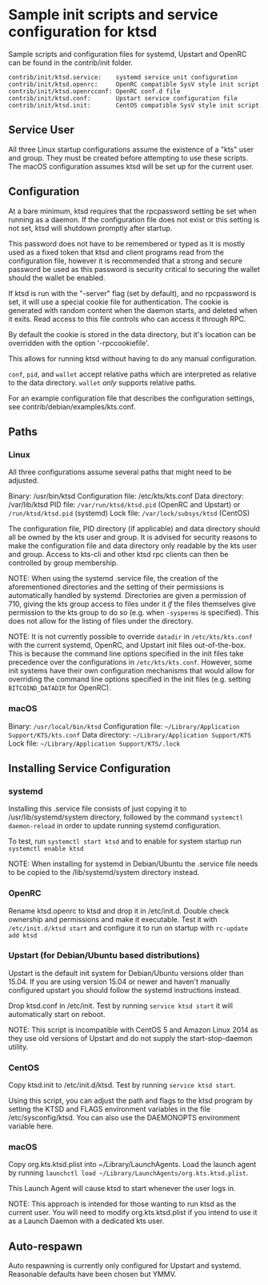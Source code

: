 Sample init scripts and service configuration for ktsd
==========================================================

Sample scripts and configuration files for systemd, Upstart and OpenRC
can be found in the contrib/init folder.

    contrib/init/ktsd.service:    systemd service unit configuration
    contrib/init/ktsd.openrc:     OpenRC compatible SysV style init script
    contrib/init/ktsd.openrcconf: OpenRC conf.d file
    contrib/init/ktsd.conf:       Upstart service configuration file
    contrib/init/ktsd.init:       CentOS compatible SysV style init script

Service User
---------------------------------

All three Linux startup configurations assume the existence of a "kts" user
and group.  They must be created before attempting to use these scripts.
The macOS configuration assumes ktsd will be set up for the current user.

Configuration
---------------------------------

At a bare minimum, ktsd requires that the rpcpassword setting be set
when running as a daemon.  If the configuration file does not exist or this
setting is not set, ktsd will shutdown promptly after startup.

This password does not have to be remembered or typed as it is mostly used
as a fixed token that ktsd and client programs read from the configuration
file, however it is recommended that a strong and secure password be used
as this password is security critical to securing the wallet should the
wallet be enabled.

If ktsd is run with the "-server" flag (set by default), and no rpcpassword is set,
it will use a special cookie file for authentication. The cookie is generated with random
content when the daemon starts, and deleted when it exits. Read access to this file
controls who can access it through RPC.

By default the cookie is stored in the data directory, but it's location can be overridden
with the option '-rpccookiefile'.

This allows for running ktsd without having to do any manual configuration.

`conf`, `pid`, and `wallet` accept relative paths which are interpreted as
relative to the data directory. `wallet` *only* supports relative paths.

For an example configuration file that describes the configuration settings,
see contrib/debian/examples/kts.conf.

Paths
---------------------------------

### Linux

All three configurations assume several paths that might need to be adjusted.

Binary:              /usr/bin/ktsd
Configuration file:  /etc/kts/kts.conf
Data directory:      /var/lib/ktsd
PID file:            `/var/run/ktsd/ktsd.pid` (OpenRC and Upstart) or `/run/ktsd/ktsd.pid` (systemd)
Lock file:           `/var/lock/subsys/ktsd` (CentOS)

The configuration file, PID directory (if applicable) and data directory
should all be owned by the kts user and group.  It is advised for security
reasons to make the configuration file and data directory only readable by the
kts user and group.  Access to kts-cli and other ktsd rpc clients
can then be controlled by group membership.

NOTE: When using the systemd .service file, the creation of the aforementioned
directories and the setting of their permissions is automatically handled by
systemd. Directories are given a permission of 710, giving the kts group
access to files under it _if_ the files themselves give permission to the
kts group to do so (e.g. when `-sysperms` is specified). This does not allow
for the listing of files under the directory.

NOTE: It is not currently possible to override `datadir` in
`/etc/kts/kts.conf` with the current systemd, OpenRC, and Upstart init
files out-of-the-box. This is because the command line options specified in the
init files take precedence over the configurations in
`/etc/kts/kts.conf`. However, some init systems have their own
configuration mechanisms that would allow for overriding the command line
options specified in the init files (e.g. setting `BITCOIND_DATADIR` for
OpenRC).

### macOS

Binary:              `/usr/local/bin/ktsd`
Configuration file:  `~/Library/Application Support/KTS/kts.conf`
Data directory:      `~/Library/Application Support/KTS`
Lock file:           `~/Library/Application Support/KTS/.lock`

Installing Service Configuration
-----------------------------------

### systemd

Installing this .service file consists of just copying it to
/usr/lib/systemd/system directory, followed by the command
`systemctl daemon-reload` in order to update running systemd configuration.

To test, run `systemctl start ktsd` and to enable for system startup run
`systemctl enable ktsd`

NOTE: When installing for systemd in Debian/Ubuntu the .service file needs to be copied to the /lib/systemd/system directory instead.

### OpenRC

Rename ktsd.openrc to ktsd and drop it in /etc/init.d.  Double
check ownership and permissions and make it executable.  Test it with
`/etc/init.d/ktsd start` and configure it to run on startup with
`rc-update add ktsd`

### Upstart (for Debian/Ubuntu based distributions)

Upstart is the default init system for Debian/Ubuntu versions older than 15.04. If you are using version 15.04 or newer and haven't manually configured upstart you should follow the systemd instructions instead.

Drop ktsd.conf in /etc/init.  Test by running `service ktsd start`
it will automatically start on reboot.

NOTE: This script is incompatible with CentOS 5 and Amazon Linux 2014 as they
use old versions of Upstart and do not supply the start-stop-daemon utility.

### CentOS

Copy ktsd.init to /etc/init.d/ktsd. Test by running `service ktsd start`.

Using this script, you can adjust the path and flags to the ktsd program by
setting the KTSD and FLAGS environment variables in the file
/etc/sysconfig/ktsd. You can also use the DAEMONOPTS environment variable here.

### macOS

Copy org.kts.ktsd.plist into ~/Library/LaunchAgents. Load the launch agent by
running `launchctl load ~/Library/LaunchAgents/org.kts.ktsd.plist`.

This Launch Agent will cause ktsd to start whenever the user logs in.

NOTE: This approach is intended for those wanting to run ktsd as the current user.
You will need to modify org.kts.ktsd.plist if you intend to use it as a
Launch Daemon with a dedicated kts user.

Auto-respawn
-----------------------------------

Auto respawning is currently only configured for Upstart and systemd.
Reasonable defaults have been chosen but YMMV.
